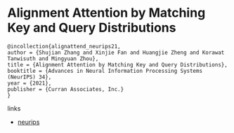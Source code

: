 # Alignment Attention by Matching Key and Query Distributions

```
@incollection{alignattend_neurips21,
author = {Shujian Zhang and Xinjie Fan and Huangjie Zheng and Korawat Tanwisuth and Mingyuan Zhou},
title = {Alignment Attention by Matching Key and Query Distributions},
booktitle = {Advances in Neural Information Processing Systems (NeurIPS) 34},
year = {2021},
publisher = {Curran Associates, Inc.}
}
```

links
- [neurips](https://neurips.cc/Conferences/2021/ScheduleMultitrack?event=27483)
